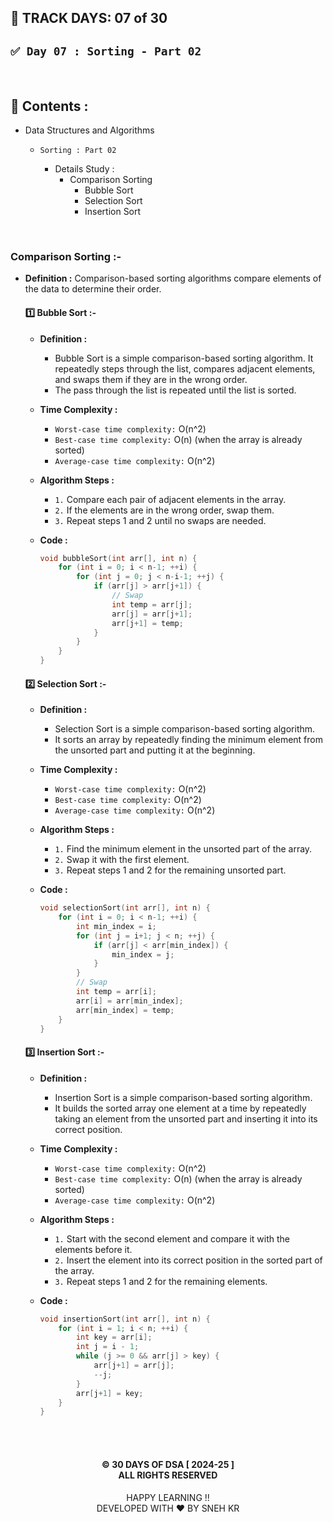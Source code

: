 ## 📅 TRACK DAYS: 07 of 30

## `✅ Day 07 : Sorting - Part 02`

</br>

## 📑 Contents :

- Data Structures and Algorithms

  - `Sorting : Part 02`

    - Details Study :
      - Comparison Sorting
        - Bubble Sort
        - Selection Sort
        - Insertion Sort

</br>

### Comparison Sorting :-

- **Definition :** Comparison-based sorting algorithms compare elements of the data to determine their order.

  #### 1️⃣ Bubble Sort :-

  - **Definition :**

    - Bubble Sort is a simple comparison-based sorting algorithm. It repeatedly steps through the list, compares adjacent elements, and swaps them if they are in the wrong order.
    - The pass through the list is repeated until the list is sorted.

  - **Time Complexity :**

    - `Worst-case time complexity:` O(n^2)
    - `Best-case time complexity:` O(n) (when the array is already sorted)
    - `Average-case time complexity:` O(n^2)

  - **Algorithm Steps :**

    - `1.` Compare each pair of adjacent elements in the array.
    - `2.` If the elements are in the wrong order, swap them.
    - `3.` Repeat steps 1 and 2 until no swaps are needed.

  - **Code :**

    ```cpp
    void bubbleSort(int arr[], int n) {
        for (int i = 0; i < n-1; ++i) {
            for (int j = 0; j < n-i-1; ++j) {
                if (arr[j] > arr[j+1]) {
                    // Swap
                    int temp = arr[j];
                    arr[j] = arr[j+1];
                    arr[j+1] = temp;
                }
            }
        }
    }

    ```

  #### 2️⃣ Selection Sort :-

  - **Definition :**

    - Selection Sort is a simple comparison-based sorting algorithm.
    - It sorts an array by repeatedly finding the minimum element from the unsorted part and putting it at the beginning.

  - **Time Complexity :**

    - `Worst-case time complexity:` O(n^2)
    - `Best-case time complexity:` O(n^2)
    - `Average-case time complexity:` O(n^2)

  - **Algorithm Steps :**

    - `1.` Find the minimum element in the unsorted part of the array.
    - `2.` Swap it with the first element.
    - `3.` Repeat steps 1 and 2 for the remaining unsorted part.

  - **Code :**

    ```cpp
    void selectionSort(int arr[], int n) {
        for (int i = 0; i < n-1; ++i) {
            int min_index = i;
            for (int j = i+1; j < n; ++j) {
                if (arr[j] < arr[min_index]) {
                    min_index = j;
                }
            }
            // Swap
            int temp = arr[i];
            arr[i] = arr[min_index];
            arr[min_index] = temp;
        }
    }

    ```

  #### 3️⃣ Insertion Sort :-

  - **Definition :**

    - Insertion Sort is a simple comparison-based sorting algorithm.
    - It builds the sorted array one element at a time by repeatedly taking an element from the unsorted part and inserting it into its correct position.

  - **Time Complexity :**

    - `Worst-case time complexity:` O(n^2)
    - `Best-case time complexity:` O(n) (when the array is already sorted)
    - `Average-case time complexity:` O(n^2)

  - **Algorithm Steps :**

    - `1.` Start with the second element and compare it with the elements before it.
    - `2.` Insert the element into its correct position in the sorted part of the array.
    - `3.` Repeat steps 1 and 2 for the remaining elements.

  - **Code :**

    ```cpp
    void insertionSort(int arr[], int n) {
        for (int i = 1; i < n; ++i) {
            int key = arr[i];
            int j = i - 1;
            while (j >= 0 && arr[j] > key) {
                arr[j+1] = arr[j];
                --j;
            }
            arr[j+1] = key;
        }
    }

    ```

</br></br>

<h4 align="center">
  © 30 DAYS OF DSA [ 2024-25 ] </br>
  ALL RIGHTS RESERVED
</h4>

<p align="center">
  HAPPY LEARNING !!</br>
  DEVELOPED WITH ❤️ BY SNEH KR 
</p>
